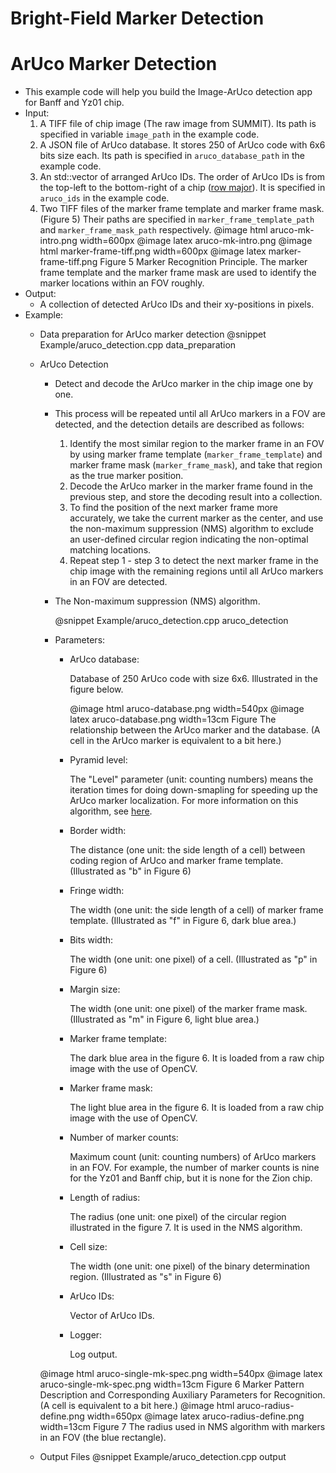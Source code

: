 
Bright-Field Marker Detection
=============================

ArUco Marker Detection
======================

- This example code will help you build the Image-ArUco detection app for Banff and Yz01 chip.
- Input:
  1. A TIFF file of chip image (The raw image from SUMMIT). Its path is specified in variable `image_path` in the example code.
  2. A JSON file of ArUco database. It stores 250 of ArUco code with 6x6 bits size each. Its path is specified in `aruco_database_path` in the example code.
  3. An std::vector of arranged ArUco IDs. The order of ArUco IDs is from the top-left to the bottom-right of a chip ([row major](https://en.wikipedia.org/wiki/Row-_and_column-major_order)). It is specified in `aruco_ids` in the example code.
  4. Two TIFF files of the marker frame template and marker frame mask. (Figure 5) Their paths are specified in  `marker_frame_template_path` and `marker_frame_mask_path` respectively.
    @image html aruco-mk-intro.png width=600px
    @image latex aruco-mk-intro.png
    @image html marker-frame-tiff.png width=600px
    @image latex marker-frame-tiff.png
    Figure 5 Marker Recognition Principle. The marker frame template and the marker frame mask are used to identify the marker locations within an FOV roughly.
- Output:
  - A collection of detected ArUco IDs and their xy-positions in pixels.
- Example:
  - Data preparation for ArUco marker detection
    @snippet Example/aruco_detection.cpp data_preparation
  - ArUco Detection
    - Detect and decode the ArUco marker in the chip image one by one.
    - This process will be repeated until all ArUco markers in a FOV are detected, and the detection details are described as follows:
        1. Identify the most similar region to the marker frame in an FOV by using marker frame template (`marker_frame_template`) and marker frame mask (`marker_frame_mask`), and take that region as the true marker position.
        2. Decode the ArUco marker in the marker frame found in the previous step, and store the decoding result into a collection.
        3. To find the position of the next marker frame more accurately, we take the current marker as the center, and use the non-maximum suppression (NMS) algorithm to exclude an user-defined circular region indicating the non-optimal matching locations.
        4. Repeat step 1 - step 3 to detect the next marker frame in the chip image with the remaining regions until all ArUco markers in an FOV are detected.
    - The Non-maximum suppression (NMS) algorithm.
        
        @snippet Example/aruco_detection.cpp aruco_detection
    - Parameters:
      - ArUco database:

        Database of 250 ArUco code with size 6x6. Illustrated in the figure below.

        @image html aruco-database.png width=540px
        @image latex aruco-database.png width=13cm
        Figure The relationship between the ArUco marker and the database. (A cell in the ArUco marker is equivalent to a bit here.)

      - Pyramid level:

        The "Level" parameter (unit: counting numbers) means the iteration times for doing down-smapling for speeding up the ArUco marker localization. For more information on this algorithm, see [here](https://en.wikipedia.org/wiki/Pyramid_(image_processing)).
      - Border width:

        The distance (one unit: the side length of a cell) between coding region of ArUco and marker frame template. (Illustrated as "b" in Figure 6)
      - Fringe width:

        The width (one unit: the side length of a cell) of marker frame template. (Illustrated as "f" in Figure 6, dark blue area.)
      - Bits width:

        The width (one unit: one pixel) of a cell. (Illustrated as "p" in Figure 6)
      - Margin size:

        The width (one unit: one pixel) of the marker frame mask. (Illustrated as "m" in Figure 6, light blue area.)
      - Marker frame template:

        The dark blue area in the figure 6. It is loaded from a raw chip image with the use of OpenCV.
      - Marker frame mask:

        The light blue area in the figure 6. It is loaded from a raw chip image with the use of OpenCV.
      - Number of marker counts:

        Maximum count (unit: counting numbers) of ArUco markers in an FOV. For example, the number of marker counts is nine for the Yz01 and Banff chip, but it is none for the Zion chip. 
      - Length of radius:

        The radius (one unit: one pixel) of the circular region illustrated in the figure 7. It is used in the NMS algorithm.
      - Cell size:

        The width (one unit: one pixel) of the binary determination region. (Illustrated as "s" in Figure 6)
      - ArUco IDs:

        Vector of ArUco IDs.
      - Logger:

        Log output.

    @image html aruco-single-mk-spec.png width=540px
    @image latex aruco-single-mk-spec.png width=13cm
    Figure 6 Marker Pattern Description and Corresponding Auxiliary Parameters for Recognition. (A cell is equivalent to a bit here.)
    @image html aruco-radius-define.png width=650px
    @image latex aruco-radius-define.png width=13cm
    Figure 7 The radius used in NMS algorithm with markers in an FOV (the blue rectangle).
  
  - Output Files
    @snippet Example/aruco_detection.cpp output
